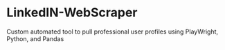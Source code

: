 # LinkedIN-WebScraper
Custom automated tool to pull professional user profiles using PlayWright, Python, and Pandas
